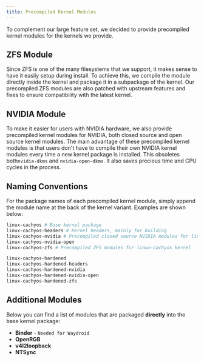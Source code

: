 ```yaml
---
title: Precompiled Kernel Modules
---
```


To complement our large feature set, we decided to provide precompiled kernel modules for the kernels we provide.

## ZFS Module

Since ZFS is one of the many filesystems that we support, it makes sense to have it easily setup during install.
To achieve this, we compile the module directly inside the kernel and package it in a subpackage of the kernel.
Our precompiled ZFS modules are also patched with upstream features and fixes to ensure compatibility with the latest kernel.

## NVIDIA Module

To make it easier for users with NVIDIA hardware, we also provide precompiled kernel modules for NVIDIA, both closed source and
open source kernel modules. The main advantage of these precompiled kernel modules is that users don't have to compile
their own NVIDIA kernel modules every time a new kernel package is installed. This obsoletes both`nvidia-dkms` and `nvidia-open-dkms`.
It also saves precious time and CPU cycles in the process.

## Naming Conventions

For the package names of each precompiled kernel module, simply append the module name at the back of the kernel variant.
Examples are shown below:

```sh
linux-cachyos # Base kernel package
linux-cachyos-headers # Kernel headers, mainly for building
linux-cachyos-nvidia # Precompiled closed source NVIDIA modules for linux-cachyos kernel
linux-cachyos-nvidia-open
linux-cachyos-zfs # Precompiled ZFS modules for linux-cachyos kernel

linux-cachyos-hardened
linux-cachyos-hardened-headers
linux-cachyos-hardened-nvidia
linux-cachyos-hardened-nvidia-open
linux-cachyos-hardened-zfs
```

## Additional Modules

Below you can find a list of modules that are packaged **directly** into the base kernel package:

- **Binder** - `Needed for Waydroid`
- **OpenRGB**
- **v4l2loopback**
- **NTSync**
